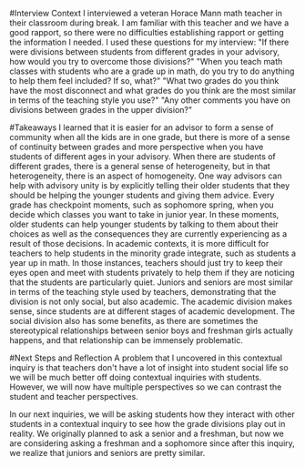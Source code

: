 #Interview Context
I interviewed a veteran Horace Mann math teacher in their classroom during break. I am familiar with this teacher and we have a good rapport, so there were no difficulties establishing rapport or getting the information I needed. I used these questions for my interview: "If there were divisions between students from different grades in your advisory, how would you try to overcome those divisions?" "When you teach math classes with students who are a grade up in math, do you try to do anything to help them feel included? If so, what?" "What two grades do you think have the most disconnect and what grades do you think are the most similar in terms of the teaching style you use?" "Any other comments you have on divisions between grades in the upper division?"

#Takeaways
I learned that it is easier for an advisor to form a sense of community when all the kids are in one grade, but there is more of a sense of continuity between grades and more perspective when you have students of different ages in your advisory. When there are students of different grades, there is a general sense of heterogeneity, but in that heterogeneity, there is an aspect of homogeneity. One way advisors can help with advisory unity is by explicitly telling their older students that they should be helping the younger students and giving them advice. Every grade has checkpoint moments, such as sophomore spring, when you decide which classes you want to take in junior year. In these moments, older students can help younger students by talking to them about their choices as well as the consequences they are currently experiencing as a result of those decisions. In academic contexts, it is more difficult for teachers to help students in the minority grade integrate, such as students a year up in math. In those instances, teachers should just try to keep their eyes open and meet with students privately to help them if they are noticing that the students are particularly quiet. Juniors and seniors are most similar in terms of the teaching style used by teachers, demonstrating that the division is not only social, but also academic. The academic division makes sense, since students are at different stages of academic development. The social division also has some benefits, as there are sometimes the stereotypical relationships between senior boys and freshman girls actually happens, and that relationship can be immensely problematic.

#Next Steps and Reflection
A problem that I uncovered in this contextual inquiry is that teachers don't have a lot of insight into student social life so we will be much better off doing contextual inquiries with students. However, we will now have multiple perspectives so we can contrast the student and teacher perspectives.

In our next inquiries, we will be asking students how they interact with other students in a contextual inquiry to see how the grade divisions play out in reality. We originally planned to ask a senior and a freshman, but now we are considering asking a freshman and a sophomore since after this inquiry, we realize that juniors and seniors are pretty similar.
